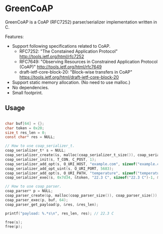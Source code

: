 # GreenCoAP

GreenCoAP is a CoAP (RFC7252) parser/serializer implementation written in C.

Features:

* Support following specifications related to CoAP.
  * RFC7252: "The Constained Application Protocol" <http://tools.ietf.org/html/rfc7252>
  * RFC7649: "Observing Resources in Constrained Application Protocol (CoAP)"  <http://tools.ietf.org/html/rfc7649>
  * draft-ietf-core-block-20: "Block-wise transfers in CoAP" <https://tools.ietf.org/html/draft-ietf-core-block-20>
* Support static memory allocation. (No need to use malloc.)
* No dependencies.
* Small footprint.

## Usage

```c

char buf[64] = {};
char token = 0x20;
size_t res_len = 0;
const char* res = NULL;

// How to use coap_serializer_t.
coap_serializer_t* s = NULL;
coap_serializer_create(&s, malloc(coap_serializer_t_size()), coap_serializer_t_size(), buf, 64);
coap_serializer_init(s, T_CON, C_POST, 1);
coap_serializer_add_opt(s, O_URI_HOST, "example.com", sizeof("example.com")-1);
coap_serializer_add_opt_uint(s, O_URI_PORT, 5683);
coap_serializer_add_opt(s, O_URI_PATH, "temperature", sizeof("temperature")-1);
coap_serializer_exec(s, 0x7d34, &token, "22.3 C", sizeof("22.3 C")-1, &res_len);

// How to use coap_parser.
coap_parser* p = NULL;
coap_parser_create(&p, malloc(coap_parser_size()), coap_parser_size());
coap_parser_exec(p, buf, 64);
coap_parser_get_payload(p, &res, &res_len);

printf("payload: %.*s\n", res_len, res); // 22.3 C

free(s);
free(p);

```
